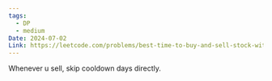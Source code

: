 ```yaml
---
tags:
  - DP
  - medium
Date: 2024-07-02
Link: https://leetcode.com/problems/best-time-to-buy-and-sell-stock-with-cooldown/
---
```

Whenever u sell, skip cooldown days directly.